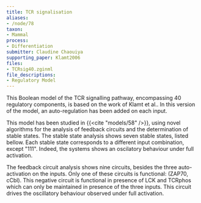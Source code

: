 ```yaml
---
title: TCR signalisation
aliases:
- /node/78
taxon: 
- Mammal
process: 
- Differentiation
submitter: Claudine Chaouiya
supporting_paper: Klamt2006
files: 
- TCRsig40.zginml
file_descriptions: 
- Regulatory Model
---
```



This Boolean model of the TCR signalling pathway, encompassing 40 regulatory
components, is based on the work of Klamt et al..
In this version of the model, an auto-regulation has been added on each input.


This model has been studied in {{<cite "models/58" />}}, using novel algorithms
for the analysis of feedback circuits and the determination of stable states.
The stable state analysis shows seven stable states, listed bellow.
Each stable state corresponds to a different input combination, except "111".
Indeed, the systems shows an oscilatory behaviour under full activation.


The feedback circuit analysis shows nine circuits, besides the three auto-
activation on the inputs. Only one of these circuits is functional: (ZAP70,
cCbl). This negative circuit is functional in presence of LCK and TCRphos
which can only be maintained in presence of the three inputs. This circuit
drives the oscillatory behaviour observed under full activation.

